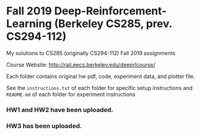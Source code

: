 # Fall 2019 Deep-Reinforcement-Learning (Berkeley CS285, prev. CS294-112)

My solutions to CS285 (originally CS294-112) Fall 2019 assignments

Course Website: http://rail.eecs.berkeley.edu/deeprlcourse/

Each folder contains original hw pdf, code, experiment data, and plotter file. 

See the `instructions.txt` of each folder for specific setup instructions and `README.md` of each folder for experiment instructions

### HW1 and HW2 have been uploaded.
### HW3 has been uploaded.
